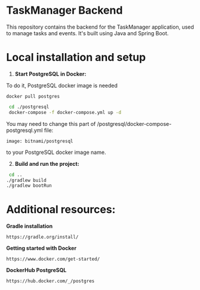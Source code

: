 # TaskManager Backend

This repository contains the backend for the TaskManager application, used to manage tasks and events. It's built using Java and Spring Boot.


# Local installation and setup

1. **Start PostgreSQL in Docker:**

To do it, PostgreSQL docker image is needed
```
docker pull postgres
```
```bash
 cd ./postgresql
 docker-compose -f docker-compose.yml up -d
```
You may need to change this part of /postgresql/docker-compose-postgresql.yml file:
```
image: bitnami/postgresql
```
to your PostgreSQL docker image name.

2. **Build and run the project:**
```bash
 cd ..
./gradlew build
./gradlew bootRun
```

# Additional resources:
**Gradle installation**
```
https://gradle.org/install/
```

**Getting started with Docker**
```
https://www.docker.com/get-started/
```

**DockerHub PostgreSQL**
```
https://hub.docker.com/_/postgres
```